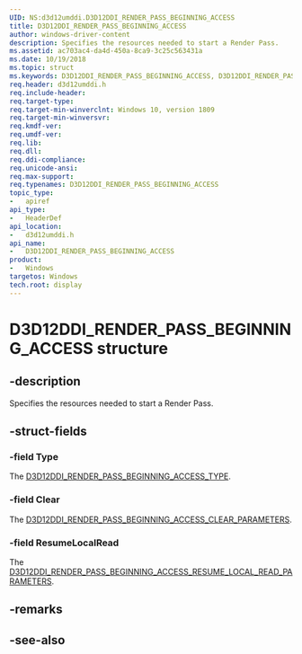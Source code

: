 ```yaml
---
UID: NS:d3d12umddi.D3D12DDI_RENDER_PASS_BEGINNING_ACCESS
title: D3D12DDI_RENDER_PASS_BEGINNING_ACCESS
author: windows-driver-content
description: Specifies the resources needed to start a Render Pass.
ms.assetid: ac703ac4-da4d-450a-8ca9-3c25c563431a
ms.date: 10/19/2018
ms.topic: struct
ms.keywords: D3D12DDI_RENDER_PASS_BEGINNING_ACCESS, D3D12DDI_RENDER_PASS_BEGINNING_ACCESS, 
req.header: d3d12umddi.h
req.include-header:
req.target-type:
req.target-min-winverclnt: Windows 10, version 1809
req.target-min-winversvr:
req.kmdf-ver:
req.umdf-ver:
req.lib:
req.dll:
req.ddi-compliance:
req.unicode-ansi:
req.max-support:
req.typenames: D3D12DDI_RENDER_PASS_BEGINNING_ACCESS
topic_type: 
-	apiref
api_type: 
-	HeaderDef
api_location: 
-	d3d12umddi.h
api_name: 
-	D3D12DDI_RENDER_PASS_BEGINNING_ACCESS
product:
-	Windows
targetos: Windows
tech.root: display
---
```


# D3D12DDI_RENDER_PASS_BEGINNING_ACCESS structure

## -description

Specifies the resources needed to start a Render Pass.

## -struct-fields

### -field Type

The [D3D12DDI_RENDER_PASS_BEGINNING_ACCESS_TYPE](ne-d3d12umddi-d3d12ddi_render_pass_beginning_access_type.md).

### -field Clear

The [D3D12DDI_RENDER_PASS_BEGINNING_ACCESS_CLEAR_PARAMETERS](ns-d3d12umddi-d3d12ddi_render_pass_beginning_access_clear_parameters.md).

### -field ResumeLocalRead
 
The [D3D12DDI_RENDER_PASS_BEGINNING_ACCESS_RESUME_LOCAL_READ_PARAMETERS](ns-d3d12umddi-d3d12ddi_render_pass_beginning_access_resume_local_read_parameters.md).

## -remarks

## -see-also
